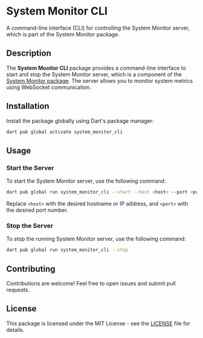 # System Monitor CLI

A command-line interface (CLI) for controlling the System Monitor server, which is part of the System Monitor package.

## Description

The **System Monitor CLI** package provides a command-line interface to start and stop the System Monitor server, which is a component of the [System Monitor package](https://pub.dev/packages/system_monitor). The server allows you to monitor system metrics using WebSocket communication.

## Installation

Install the package globally using Dart's package manager:

```sh
dart pub global activate system_monitor_cli
```

## Usage
### Start the Server
To start the System Monitor server, use the following command:

```sh
dart pub global run system_monitor_cli --start --host <host> --port <port>
```

Replace `<host>` with the desired hostname or IP address, and `<port>` with the desired port number.

### Stop the Server
To stop the running System Monitor server, use the following command:

```sh
dart pub global run system_monitor_cli --stop
```

## Contributing
Contributions are welcome! Feel free to open issues and submit pull requests.

## License
This package is licensed under the MIT License - see the [LICENSE](https://github.com/14h4i/system_monitor_cli/blob/main/LICENSE) file for details.
